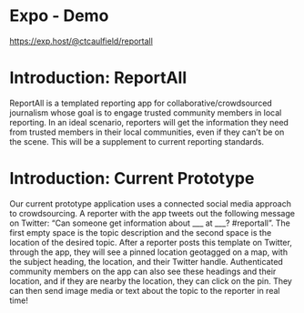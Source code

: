 # Expo - Demo
https://exp.host/@ctcaulfield/reportall

# Introduction: ReportAll
ReportAll is a templated reporting app for collaborative/crowdsourced journalism whose goal is to engage trusted community members in local reporting. In an ideal scenario, reporters will get the information they need from trusted members in their local communities, even if they can’t be on the scene. This will be a supplement to current reporting standards.

# Introduction: Current Prototype
Our current prototype application uses a connected social media approach to crowdsourcing. A reporter with the app tweets out the following message on Twitter: “Can someone get information about ___ at ___? #reportall”. The first empty space is the topic description and the second space is the location of the desired topic. After a reporter posts this template on Twitter, through the app, they will see a pinned location geotagged on a map, with the subject heading, the location, and their Twitter handle. Authenticated community members on the app can also see these headings and their location, and if they are nearby the location, they can click on the pin. They can then send image media or text about the topic to the reporter in real time!
